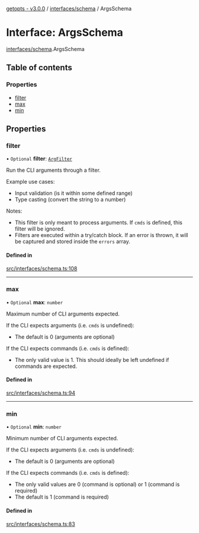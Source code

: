 [getopts - v3.0.0](../README.md) / [interfaces/schema](../modules/interfaces_schema.md) / ArgsSchema

# Interface: ArgsSchema

[interfaces/schema](../modules/interfaces_schema.md).ArgsSchema

## Table of contents

### Properties

- [filter](interfaces_schema.ArgsSchema.md#filter)
- [max](interfaces_schema.ArgsSchema.md#max)
- [min](interfaces_schema.ArgsSchema.md#min)

## Properties

### filter

• `Optional` **filter**: [`ArgFilter`](interfaces_schema.ArgFilter.md)

Run the CLI arguments through a filter.

Example use cases:

- Input validation (is it within some defined range)
- Type casting (convert the string to a number)

Notes:

- This filter is only meant to process arguments. If `cmds` is defined,
  this filter will be ignored.
- Filters are executed within a try/catch block. If an error is thrown, it
  will be captured and stored inside the `errors` array.

#### Defined in

[src/interfaces/schema.ts:108](https://github.com/prasadrajandran/node-getopts/blob/43d0c83/src/interfaces/schema.ts#L108)

---

### max

• `Optional` **max**: `number`

Maximum number of CLI arguments expected.

If the CLI expects arguments (i.e. `cmds` is undefined):

- The default is 0 (arguments are optional)

If the CLI expects commands (i.e. `cmds` is defined):

- The only valid value is 1. This should ideally be left undefined if
  commands are expected.

#### Defined in

[src/interfaces/schema.ts:94](https://github.com/prasadrajandran/node-getopts/blob/43d0c83/src/interfaces/schema.ts#L94)

---

### min

• `Optional` **min**: `number`

Minimum number of CLI arguments expected.

If the CLI expects arguments (i.e. `cmds` is undefined):

- The default is 0 (arguments are optional)

If the CLI expects commands (i.e. `cmds` is defined):

- The only valid values are 0 (command is optional) or 1 (command is
  required)
- The default is 1 (command is required)

#### Defined in

[src/interfaces/schema.ts:83](https://github.com/prasadrajandran/node-getopts/blob/43d0c83/src/interfaces/schema.ts#L83)
